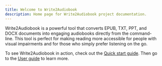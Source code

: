 ```yaml
---
title: Welcome to Write2Audiobook
description: Home page for Write2Audiobook project documentation.
---
```


Write2Audiobook is a powerful tool that converts EPUB, TXT, PPT, and DOCX documents into engaging audiobooks directly
from the command-line. This tool is perfect for making reading more accessible for people with visual impairments and
for those who simply prefer listening on the go.

To see Write2Audiobook in action, check out the [Quick start guide](quick-start.md). Then go to the
[User guide](user-guide/text-to-audio.md) to learn more.
